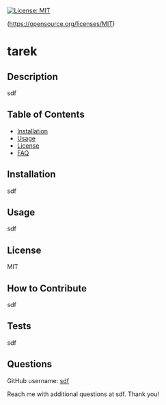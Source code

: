
[![License: MIT](https://img.shields.io/badge/License-MIT-yellow.svg)](https://opensource.org/licenses/MIT)
    
(https://opensource.org/licenses/MIT)
    

# tarek

## Description
sdf 

## Table of Contents 
- [Installation](#installation)
- [Usage](#usage)
- [License](#license)
- [FAQ](#questions)

## Installation
sdf 

## Usage
sdf 

## License
MIT 

## How to Contribute
sdf 

## Tests
sdf 


## Questions
GitHub username: [sdf](https://github.com/sdf)


Reach me with additional questions at sdf. Thank you! 

  
   



